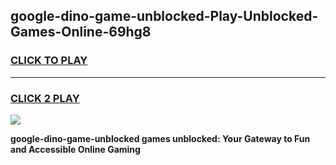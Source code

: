 
## google-dino-game-unblocked-Play-Unblocked-Games-Online-69hg8
<h3>
<a href="https://premium76.site?title=google-dino-game-unblocked&ref=25A">CLICK TO PLAY</a></h3>
<hr>

<h3>
<a href="https://premium76.site?title=google-dino-game-unblocked&ref=25A">CLICK 2 PLAY</a>
  
</h3>

<a href="https://premium76.site?title=google-dino-game-unblocked&ref=25A"><img src="https://clearcache.store/games.png"></a>


**google-dino-game-unblocked games unblocked: Your Gateway to Fun and Accessible Online Gaming**
